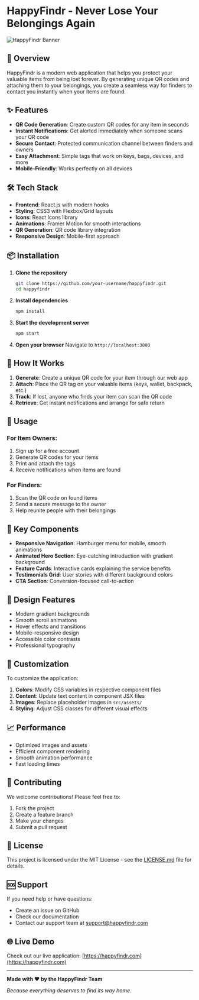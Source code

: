 # HappyFindr - Never Lose Your Belongings Again

![HappyFindr Banner](https://images.unsplash.com/photo-1512941937669-90a1b58e7e9c?ixlib=rb-4.0.3&auto=format&fit=crop&w=1200&h=600&q=80)

## 🚀 Overview

HappyFindr is a modern web application that helps you protect your valuable items from being lost forever. By generating unique QR codes and attaching them to your belongings, you create a seamless way for finders to contact you instantly when your items are found.

## ✨ Features

- **QR Code Generation**: Create custom QR codes for any item in seconds
- **Instant Notifications**: Get alerted immediately when someone scans your QR code
- **Secure Contact**: Protected communication channel between finders and owners
- **Easy Attachment**: Simple tags that work on keys, bags, devices, and more
- **Mobile-Friendly**: Works perfectly on all devices

## 🛠️ Tech Stack

- **Frontend**: React.js with modern hooks
- **Styling**: CSS3 with Flexbox/Grid layouts
- **Icons**: React Icons library
- **Animations**: Framer Motion for smooth interactions
- **QR Generation**: QR code library integration
- **Responsive Design**: Mobile-first approach

## 📦 Installation

1. **Clone the repository**

   ```bash
   git clone https://github.com/your-username/happyfindr.git
   cd happyfindr
   ```

2. **Install dependencies**

   ```bash
   npm install
   ```

3. **Start the development server**

   ```bash
   npm start
   ```

4. **Open your browser**
   Navigate to `http://localhost:3000`

## 🎯 How It Works

1. **Generate**: Create a unique QR code for your item through our web app
2. **Attach**: Place the QR tag on your valuable items (keys, wallet, backpack, etc.)
3. **Track**: If lost, anyone who finds your item can scan the QR code
4. **Retrieve**: Get instant notifications and arrange for safe return

## 📱 Usage

### For Item Owners:

1. Sign up for a free account
2. Generate QR codes for your items
3. Print and attach the tags
4. Receive notifications when items are found

### For Finders:

1. Scan the QR code on found items
2. Send a secure message to the owner
3. Help reunite people with their belongings

## 🌟 Key Components

- **Responsive Navigation**: Hamburger menu for mobile, smooth animations
- **Animated Hero Section**: Eye-catching introduction with gradient background
- **Feature Cards**: Interactive cards explaining the service benefits
- **Testimonials Grid**: User stories with different background colors
- **CTA Section**: Conversion-focused call-to-action

## 🎨 Design Features

- Modern gradient backgrounds
- Smooth scroll animations
- Hover effects and transitions
- Mobile-responsive design
- Accessible color contrasts
- Professional typography

## 🔧 Customization

To customize the application:

1. **Colors**: Modify CSS variables in respective component files
2. **Content**: Update text content in component JSX files
3. **Images**: Replace placeholder images in `src/assets/`
4. **Styling**: Adjust CSS classes for different visual effects

## 📈 Performance

- Optimized images and assets
- Efficient component rendering
- Smooth animation performance
- Fast loading times

## 🤝 Contributing

We welcome contributions! Please feel free to:

1. Fork the project
2. Create a feature branch
3. Make your changes
4. Submit a pull request

## 📄 License

This project is licensed under the MIT License - see the [LICENSE.md](LICENSE.md) file for details.

## 🆘 Support

If you need help or have questions:

- Create an issue on GitHub
- Check our documentation
- Contact our support team at support@happyfindr.com

## 🌐 Live Demo

Check out our live application: [https://happyfindr.com](https://happyfindr.com)

---

**Made with ❤️ by the HappyFindr Team**

_Because everything deserves to find its way home._
